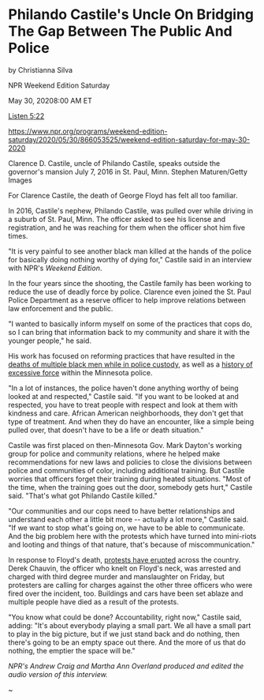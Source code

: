 Philando Castile's Uncle On Bridging The Gap Between The Public And Police
==========================================================================

by Christianna Silva

NPR Weekend Edition Saturday

May 30, 20208:00 AM ET
                  
[Listen 5:22](https://ondemand.npr.org/anon.npr-mp3/npr/wesat/2020/05/20200530_wesat_clarence_castile.mp3?orgId=1&topicId=1003&d=322&p=7&story=866059150&dl=1&siteplayer=true&size=5155371&dl=1)

https://www.npr.org/programs/weekend-edition-saturday/2020/05/30/866053525/weekend-edition-saturday-for-may-30-2020

Clarence D. Castile, uncle of Philando Castile, speaks outside the
governor's mansion July 7, 2016 in St. Paul, Minn.  Stephen
Maturen/Getty Images

For Clarence Castile, the death of George Floyd has felt all too
familiar.

In 2016, Castile's nephew, Philando Castile, was pulled over while
driving in a suburb of St. Paul, Minn. The officer asked to see his
license and registration, and he was reaching for them when the
officer shot him five times.

"It is very painful to see another black man killed at the hands of
the police for basically doing nothing worthy of dying for," Castile
said in an interview with NPR's _Weekend Edition_.

In the four years since the shooting, the Castile family has been
working to reduce the use of deadly force by police. Clarence even
joined the St. Paul Police Department as a reserve officer to help
improve relations between law enforcement and the public.

"I wanted to basically inform myself on some of the practices that
cops do, so I can bring that information back to my community and
share it with the younger people," he said.

His work has focused on reforming practices that have resulted in the
[deaths of multiple black men while in police
custody](https://www.npr.org/2020/05/28/863605594/george-floyd-is-not-the-first-black-man-to-die-in-minneapolis-police-custody),
as well as a [history of excessive
force](https://www.nytimes.com/2020/05/27/us/minneapolis-police.html)
within the Minnesota police.

"In a lot of instances, the police haven't done anything worthy of
being looked at and respected," Castile said. "If you want to be
looked at and respected, you have to treat people with respect and
look at them with kindness and care. African American neighborhoods,
they don't get that type of treatment. And when they do have an
encounter, like a simple being pulled over, that doesn't have to be a
life or death situation."

Castile was first placed on then-Minnesota Gov. Mark Dayton's working
group for police and community relations, where he helped make
recommendations for new laws and policies to close the divisions
between police and communities of color, including additional
training. But Castile worries that officers forget their training
during heated situations. "Most of the time, when the training goes
out the door, somebody gets hurt," Castile said. "That's what got
Philando Castile killed."

"Our communities and our cops need to have better relationships and
understand each other a little bit more -- actually a lot more,"
Castile said. "If we want to stop what's going on, we have to be able
to communicate. And the big problem here with the protests which have
turned into mini-riots and looting and things of that nature, that's
because of miscommunication."

In response to Floyd's death, [protests have
erupted](https://www.npr.org/2020/05/29/866022166/protests-spread-nationwide-on-fourth-night-after-minneapolis-death-of-george-flo)
across the country. Derek Chauvin, the officer who knelt on Floyd's
neck, was arrested and charged with third degree murder and
manslaughter on Friday, but protesters are calling for charges against
the other three officers who were fired over the incident,
too. Buildings and cars have been set ablaze and multiple people have
died as a result of the protests.

"You know what could be done?  Accountability, right now," Castile
said, adding: "It's about everybody playing a small part. We all have
a small part to play in the big picture, but if we just stand back and
do nothing, then there's going to be an empty space out there. And the
more of us that do nothing, the emptier the space will be."

_NPR's Andrew Craig and Martha Ann Overland produced and edited the
audio version of this interview._

~
